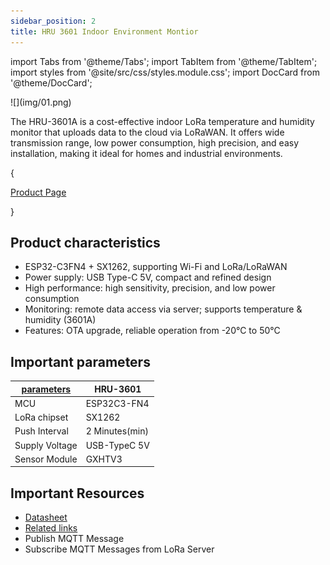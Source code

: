 ```yaml
---
sidebar_position: 2
title: HRU 3601 Indoor Environment Montior
---
```


import Tabs from '@theme/Tabs';
import TabItem from '@theme/TabItem';
import styles from '@site/src/css/styles.module.css';
import DocCard from '@theme/DocCard';

<div style={{ textAlign: 'center' }}>
  ![](img/01.png)
</div>

The HRU-3601A is a cost-effective indoor LoRa temperature and humidity monitor that uploads data to the cloud via LoRaWAN. It offers wide transmission range, low power consumption, high precision, and easy installation, making it ideal for homes and industrial environments.


{<div className={styles.btnContainer}>
  <a href="https://heltec.org/project/hru-3601/" className={styles.btnLink1}>
    Product Page
  </a>
</div>}

## Product characteristics

- ESP32-C3FN4 + SX1262, supporting Wi-Fi and LoRa/LoRaWAN
- Power supply: USB Type-C 5V, compact and refined design
- High performance: high sensitivity, precision, and low power consumption
- Monitoring: remote data access via server; supports temperature & humidity (3601A)
- Features: OTA upgrade, reliable operation from -20°C to 50°C

## Important parameters
| [parameters](https://resource.heltec.cn/download/HRU3601/HRU-3601.pdf)         | HRU-3601        |
|--------------------|----------------------------|
|MCU     |	    ESP32C3-FN4          |
|LoRa chipset |    SX1262              |
| Push Interval     |   	2 Minutes(min)                |
| Supply Voltage       | 	USB-TypeC 5V       |
| Sensor Module       | GXHTV3   |


## Important Resources
- [Datasheet](https://resource.heltec.cn/download/HRU3601/HRU-3601.pdf)
- [Related links](https://resource.heltec.cn/download/HRU3601)
- Publish MQTT Message
- Subscribe MQTT Messages from LoRa Server
